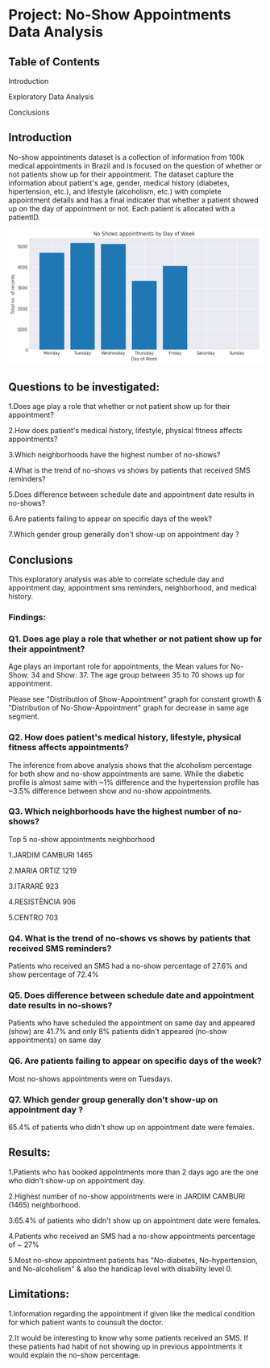 # Project: No-Show Appointments Data Analysis

## Table of Contents

  Introduction
  
  Exploratory Data Analysis
  
  Conclusions

## Introduction

No-show appointments dataset is a collection of information from 100k medical appointments in Brazil and is focused on the question of whether or not patients show up for their appointment. The dataset capture the information about patient's age, gender, medical history (diabetes, hipertension, etc.), and lifestyle (alcoholism, etc.) with complete appointment details and has a final indicater that whether a patient showed up on the day of appointment or not. Each patient is allocated with a patientID.

![alt text](https://github.com/swadeepsingh/Udacity-Data-Analyst-Nanodegree-NoShowAppointments/blob/master/1.png?raw=true)

## Questions to be investigated:

1.Does age play a role that whether or not patient show up for their appointment?

2.How does patient's medical history, lifestyle, physical fitness affects appointments?

3.Which neighborhoods have the highest number of no-shows?

4.What is the trend of no-shows vs shows by patients that received SMS reminders?

5.Does difference between schedule date and appointment date results in no-shows?

6.Are patients failing to appear on specific days of the week?

7.Which gender group generally don't show-up on appointment day ?


## Conclusions

This exploratory analysis was able to correlate schedule day and appointment day, appointment sms reminders, neighborhood, and medical history.

### Findings:

### Q1. Does age play a role that whether or not patient show up for their appointment?

Age plays an important role for appointments, the Mean values for No-Show: 34 and Show: 37. The age group between 35 to 70 shows up for appointment.

Please see "Distribution of Show-Appointment" graph for constant growth & "Distribution of No-Show-Appointment" graph for decrease in same age segment.

### Q2. How does patient's medical history, lifestyle, physical fitness affects appointments?

The inference from above analysis shows that the alcoholism percentage for both show and no-show appointments are same. While the diabetic profile is almost same with ~1% difference and the hypertension profile has ~3.5% difference between show and no-show appointments.

### Q3. Which neighborhoods have the highest number of no-shows?

Top 5 no-show appointments neighborhood

1.JARDIM CAMBURI 1465

2.MARIA ORTIZ 1219

3.ITARARÉ 923

4.RESISTÊNCIA 906

5.CENTRO 703

### Q4. What is the trend of no-shows vs shows by patients that received SMS reminders?

Patients who received an SMS had a no-show percentage of 27.6% and show percentage of 72.4%

### Q5. Does difference between schedule date and appointment date results in no-shows?

Patients who have scheduled the appointment on same day and appeared (show) are 41.7% and only 8% patients didn't appeared (no-show appointments) on same day

### Q6. Are patients failing to appear on specific days of the week?

Most no-shows appointments were on Tuesdays.

### Q7. Which gender group generally don't show-up on appointment day ?

65.4% of patients who didn't show up on appointment date were females.

## Results:

1.Patients who has booked appointments more than 2 days ago are the one who didn't show-up on appointment day. 

2.Highest number of no-show appointments were in JARDIM CAMBURI (1465) neighborhood. 

3.65.4% of patients who didn't show up on appointment date were females.

4.Patients who received an SMS had a no-show appointments percentage of ~ 27%

5.Most no-show appointment patients has "No-diabetes, No-hypertension, and No-alcoholism" & also the handicap level with disability level 0.

## Limitations:
1.Information regarding the appointment if given like the medical condition for which patient wants to counsult the doctor. 

2.It would be interesting to know why some patients received an SMS. If these patients had habit of not showing up in previous appointments it would explain the no-show percentage.
